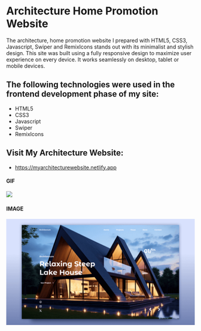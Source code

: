 <h1>Architecture Home Promotion Website</h1>

The architecture, home promotion website I prepared with HTML5, CSS3, Javascript, Swiper and RemixIcons stands out with its minimalist and stylish design. This site was built using a fully responsive design to maximize user experience on every device. It works seamlessly on desktop, tablet or mobile devices.


<h2> The following technologies were used in the frontend development phase of my site: </h2>

- HTML5
- CSS3
- Javascript
- Swiper
- RemixIcons

<h2> Visit My Architecture Website: </h2>

- https://myarchitecturewebsite.netlify.app

<h4>GIF</h4>

![](assets/img/myarchitecturewebsite.gif/)

<h4>IMAGE</h4>

![](assets/img/preview.png)
